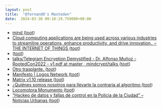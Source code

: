 ```yaml
---
layout: post
title:  "@fernand0's Mastodon"
date:  2024-03-30 09:18:19.759000+00:00
---
```

*  [mind ](https://moebio.com/mind) ([toot](https://mastodon.social/@fernand0/112183889084944673))
*  [Cloud computing applications are being used across various industries to streamline operations, enhance productivity, and drive innovation.  – THE INTERNET OF THINGS ](https://theinternetofthings.eu/cloud-computing-applications-are-being-used-across-various-industries-to-streamline-operations-enhance-productivity-and-drive-innovatio) ([toot](https://mastodon.social/@fernand0/112182277126070868))
*  [ ](https://mastodon.social/users/fernand0/statuses/112180515323359177/activity) ([toot](https://mastodon.social/users/fernand0/statuses/112180515323359177/activity))
*  [talks/Telegram Encryption Demystified - Dr. Alfonso Muñoz - RootedCon2022 - v1.pdf at master · mindcrypt/talks ](https://github.com/mindcrypt/talks/blob/master/Telegram%20Encryption%20Demystified%20-%20Dr.%20Alfonso%20Mu%C3%B1oz%20-%20RootedCon2022%20-%20v1.pd) ([toot](https://mastodon.social/@fernand0/112180334042358205))
*  [Otro trasplante. ](https://avecesunafoto.wordpress.com/2024/03/29/otro-trasplante-2) ([toot](https://mastodon.social/@fernand0/112180329849329139))
*  [Manifesto \| Logos Network ](https://logos.co/manifesto) ([toot](https://mastodon.social/@fernand0/112180062422405195))
*  [Matrix v1.10 release ](https://matrix.org/blog/2024/03/22/matrix-v1.10-release) ([toot](https://mastodon.social/@fernand0/112180002897280022))
*  [¿Quiénes somos nosotros para llevarle la contraria al algoritmo ](https://mastodon.social/@fernand0/112179915148587309) ([toot](https://mastodon.social/@fernand0/112179915148587309))
*  [Locomotora Monumento ](https://www.flickr.com/photos/fernand0/53601982563) ([toot](https://mastodon.social/@fernand0/112179770057070732))
*  [“Hackeo de datos y fallas de control en la Policía de la Ciudad” – Noticias Urbanas ](https://www.noticiasurbanas.com.ar/noticias/hackeo-de-datos-y-fallas-de-control-en-la-policia-de-la-ciudad) ([toot](https://mastodon.social/@fernand0/112179623184586332))
